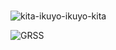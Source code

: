 <br>

<div align="left">
  
  ![kita-ikuyo-ikuyo-kita](https://github.com/adiva-prayoga/adiva-prayoga/assets/32256496/57168f0f-7dc3-4faa-b8e0-94f5322adeba)

  

  ![GRSS](https://github-readme-steam-card.vercel.app/status/?steamid=76561198390200943&show_in_game_bg=true)

  <br>
</div>

